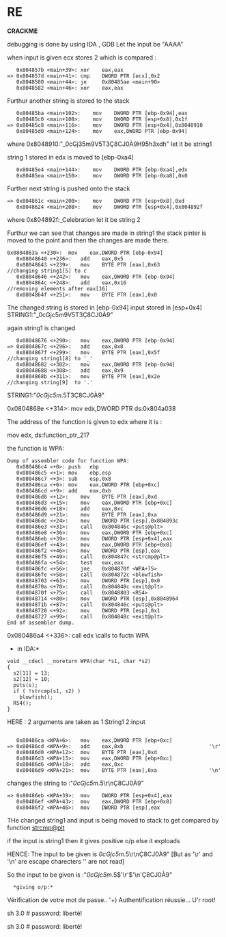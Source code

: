 # RE
**CRACKME**


debugging is done by using IDA , GDB
Let the input be "AAAA"
  
when input is given ecx stores 2 which is compared :
```
   0x804857b <main+39>:	xor    eax,eax
=> 0x804857d <main+41>:	cmp    DWORD PTR [ecx],0x2
   0x8048580 <main+44>:	je     0x80485ae <main+90>
   0x8048582 <main+46>:	xor    eax,eax
```

Furthur another string is stored to the stack
```
   0x80485ba <main+102>:	mov    DWORD PTR [ebp-0x94],eax
   0x80485c0 <main+108>:	mov    DWORD PTR [esp+0x8],0x1f
=> 0x80485c8 <main+116>:	mov    DWORD PTR [esp+0x4],0x8048910
   0x80485d0 <main+124>:	mov    eax,DWORD PTR [ebp-0x94]
```
  
  where 0x8048910:"_0cGj35m9V5T3Ç8CJ0À9H95h3xdh"
  let it be string1

 string 1 stored in edx is moved to [ebp-0xa4]
```
   0x80485e4 <main+144>:	mov    DWORD PTR [ebp-0xa4],edx
   0x80485ea <main+150>:	mov    DWORD PTR [ebp-0xa8],0x0
```
Further next string is pushed onto the stack
```
=> 0x804861c <main+200>:	mov    DWORD PTR [esp+0x8],0xd
   0x8048624 <main+208>:	mov    DWORD PTR [esp+0x4],0x804892f
```
  where 0x804892f:_Celebration
  let it be string 2

Furthur we can see that changes are made in string1
the stack pinter is moved to the point and then the changes are made there.
```
0x0804863a <+230>:	mov    eax,DWORD PTR [ebp-0x94]   
   0x08048640 <+236>:	add    eax,0x5                   
   0x08048643 <+239>:	mov    BYTE PTR [eax],0x63                //changing string1[5] to c
   0x08048646 <+242>:	mov    eax,DWORD PTR [ebp-0x94]
   0x0804864c <+248>:	add    eax,0x16                           //removing elements after eax[16]
   0x0804864f <+251>:	mov    BYTE PTR [eax],0x0
```
The changed string is stored in [ebp-0x94]
input stored in  [esp+0x4]
STRING1:"_0cGjc5m9V5T3Ç8CJ0À9"


again string1 is changed
```
   0x08048676 <+290>:	mov    eax,DWORD PTR [ebp-0x94]
=> 0x0804867c <+296>:	add    eax,0x8
   0x0804867f <+299>:	mov    BYTE PTR [eax],0x5f                //changing string1[8] to '_'
   0x08048682 <+302>:	mov    eax,DWORD PTR [ebp-0x94]
   0x08048688 <+308>:	add    eax,0x9
   0x0804868b <+311>:	mov    BYTE PTR [eax],0x2e                //changing string[9]  to '.'
```
STRING1:"_0cGjc5m_.5T3Ç8CJ0À9"

0x0804868e <+314>:	mov    edx,DWORD PTR ds:0x804a038

The address of the function is given to edx where it is :


mov     edx, ds:function_ptr_217  


the function is WPA:
```
Dump of assembler code for function WPA:
   0x080486c4 <+0>:	push   ebp
   0x080486c5 <+1>:	mov    ebp,esp
   0x080486c7 <+3>:	sub    esp,0x8
   0x080486ca <+6>:	mov    eax,DWORD PTR [ebp+0xc]
   0x080486cd <+9>:	add    eax,0xb
   0x080486d0 <+12>:	mov    BYTE PTR [eax],0xd
   0x080486d3 <+15>:	mov    eax,DWORD PTR [ebp+0xc]
   0x080486d6 <+18>:	add    eax,0xc
   0x080486d9 <+21>:	mov    BYTE PTR [eax],0xa
   0x080486dc <+24>:	mov    DWORD PTR [esp],0x804893c
   0x080486e3 <+31>:	call   0x804846c <puts@plt>
   0x080486e8 <+36>:	mov    eax,DWORD PTR [ebp+0xc]
   0x080486eb <+39>:	mov    DWORD PTR [esp+0x4],eax
   0x080486ef <+43>:	mov    eax,DWORD PTR [ebp+0x8]
   0x080486f2 <+46>:	mov    DWORD PTR [esp],eax
   0x080486f5 <+49>:	call   0x804847c <strcmp@plt>
   0x080486fa <+54>:	test   eax,eax
   0x080486fc <+56>:	jne    0x804870f <WPA+75>
   0x080486fe <+58>:	call   0x804872c <blowfish>
   0x08048703 <+63>:	mov    DWORD PTR [esp],0x0
   0x0804870a <+70>:	call   0x804848c <exit@plt>
   0x0804870f <+75>:	call   0x8048803 <RS4>
   0x08048714 <+80>:	mov    DWORD PTR [esp],0x8048964
   0x0804871b <+87>:	call   0x804846c <puts@plt>
   0x08048720 <+92>:	mov    DWORD PTR [esp],0x1
   0x08048727 <+99>:	call   0x804848c <exit@plt>
End of assembler dump.
```


   0x080486a4 <+336>:	call   edx \\calls to fuctn WPA 
 
* in IDA:*
```
void __cdecl __noreturn WPA(char *s1, char *s2)
{
  s2[11] = 13;
  s2[12] = 10;
  puts(s);
  if ( !strcmp(s1, s2) )
    blowfish();
  RS4();
}
```


HERE :
2 arguments are taken as 
1:String1
2:input
```

   0x80486ca <WPA+6>:	mov    eax,DWORD PTR [ebp+0xc]
=> 0x80486cd <WPA+9>:	add    eax,0xb                            '\r'
   0x80486d0 <WPA+12>:	mov    BYTE PTR [eax],0xd
   0x80486d3 <WPA+15>:	mov    eax,DWORD PTR [ebp+0xc]
   0x80486d6 <WPA+18>:	add    eax,0xc                          
   0x80486d9 <WPA+21>:	mov    BYTE PTR [eax],0xa                 '\n'  
```

changes the string to :"_0cGjc5m_.5\r\nÇ8CJ0À9"
```
=> 0x80486eb <WPA+39>:	mov    DWORD PTR [esp+0x4],eax
   0x80486ef <WPA+43>:	mov    eax,DWORD PTR [ebp+0x8]
   0x80486f2 <WPA+46>:	mov    DWORD PTR [esp],eax
```
THe changed string1 and input is being moved to stack to get compared by function <strcmp@plt>

if the input is string1 then it gives positive o/p else it exploads



HENCE:
The input to be given is _0cGjc5m_.5\r\nÇ8CJ0À9"
 [But as '\r' and '\n' are escape charecters '\' are not read]

 So the input to be given is :"_0cGjc5m_.5$'\r'$'\n'Ç8CJ0À9"


      *giving o/p:*
Vérification de votre mot de passe..
'+) Authentification réussie...
 U'r root! 

 sh 3.0 # password: liberté!


 sh 3.0 # password: liberté!

  
